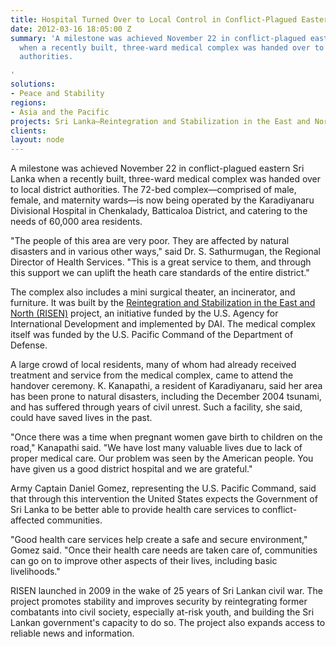 ```yaml
---
title: Hospital Turned Over to Local Control in Conflict-Plagued Eastern Sri Lanka
date: 2012-03-16 18:05:00 Z
summary: 'A milestone was achieved November 22 in conflict-plagued eastern Sri Lanka
  when a recently built, three-ward medical complex was handed over to local district
  authorities.

'
solutions:
- Peace and Stability
regions:
- Asia and the Pacific
projects: Sri Lanka—Reintegration and Stabilization in the East and North (RISEN)
clients: 
layout: node
---
```


A milestone was achieved November 22 in conflict-plagued eastern Sri Lanka when a recently built, three-ward medical complex was handed over to local district authorities. The 72-bed complex—comprised of male, female, and maternity wards—is now being operated by the Karadiyanaru Divisional Hospital in Chenkalady, Batticaloa District, and catering to the needs of 60,000 area residents.

"The people of this area are very poor. They are affected by natural disasters and in various other ways," said Dr. S. Sathurmugan, the Regional Director of Health Services. "This is a great service to them, and through this support we can uplift the heath care standards of the entire district."

The complex also includes a mini surgical theater, an incinerator, and furniture. It was built by the [Reintegration and Stabilization in the East and North (RISEN)][1] project, an initiative funded by the U.S. Agency for International Development and implemented by DAI. The medical complex itself was funded by the U.S. Pacific Command of the Department of Defense.

A large crowd of local residents, many of whom had already received treatment and service from the medical complex, came to attend the handover ceremony. K. Kanapathi, a resident of Karadiyanaru, said her area has been prone to natural disasters, including the December 2004 tsunami, and has suffered through years of civil unrest. Such a facility, she said, could have saved lives in the past.

"Once there was a time when pregnant women gave birth to children on the road," Kanapathi said. "We have lost many valuable lives due to lack of proper medical care. Our problem was seen by the American people. You have given us a good district hospital and we are grateful."    

Army Captain Daniel Gomez, representing the U.S. Pacific Command, said that through this intervention the United States expects the Government of Sri Lanka to be better able to provide health care services to conflict-affected communities.

"Good health care services help create a safe and secure environment," Gomez said. "Once their health care needs are taken care of, communities can go on to improve other aspects of their lives, including basic livelihoods."

RISEN launched in 2009 in the wake of 25 years of Sri Lankan civil war. The project promotes stability and improves security by reintegrating former combatants into civil society, especially at-risk youth, and building the Sri Lankan government's capacity to do so. The project also expands access to reliable news and information.

[1]: /our-work/projects/sri-lanka-reintegration-and-stabilization-east-and-north-risen
